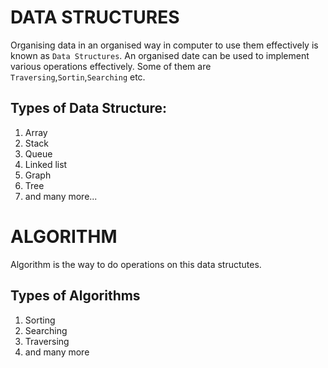 # DATA STRUCTURES
Organising data in an organised way in computer to use them effectively is known as `Data Structures`.
An organised date can be used to implement various operations effectively.
Some of them are `Traversing`,`Sortin`,`Searching` etc.

## Types of Data Structure:
1. Array
2. Stack
3. Queue
4. Linked list
5. Graph
6. Tree
7. and many more...

# ALGORITHM
Algorithm is the way to do operations on this data structutes.

## Types of Algorithms
1. Sorting
2. Searching
3. Traversing
4. and many more